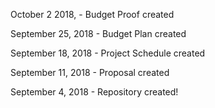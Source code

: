 October 2 2018, - Budget Proof created

September 25, 2018 - Budget Plan created

September 18, 2018 - Project Schedule created

September 11, 2018 - Proposal created

September 4, 2018 - Repository created!
